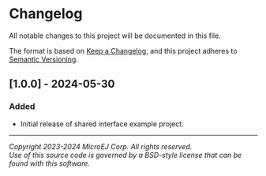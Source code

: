 # Changelog

All notable changes to this project will be documented in this file.

The format is based on [Keep a Changelog](https://keepachangelog.com/en/1.0.0/),
and this project adheres to [Semantic Versioning](https://semver.org/spec/v2.0.0.html).

## [1.0.0] - 2024-05-30

### Added

 - Initial release of shared interface example project.

---  
_Copyright 2023-2024 MicroEJ Corp. All rights reserved._  
_Use of this source code is governed by a BSD-style license that can be found with this software._  